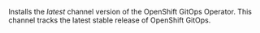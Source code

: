 Installs the *latest* channel version of the OpenShift GitOps Operator.  This channel tracks the latest stable release of OpenShift GitOps.